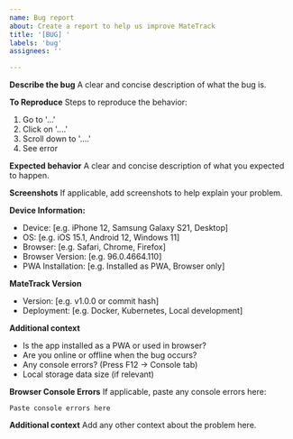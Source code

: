 ```yaml
---
name: Bug report
about: Create a report to help us improve MateTrack
title: '[BUG] '
labels: 'bug'
assignees: ''

---
```


**Describe the bug**
A clear and concise description of what the bug is.

**To Reproduce**
Steps to reproduce the behavior:
1. Go to '...'
2. Click on '....'
3. Scroll down to '....'
4. See error

**Expected behavior**
A clear and concise description of what you expected to happen.

**Screenshots**
If applicable, add screenshots to help explain your problem.

**Device Information:**
 - Device: [e.g. iPhone 12, Samsung Galaxy S21, Desktop]
 - OS: [e.g. iOS 15.1, Android 12, Windows 11]
 - Browser: [e.g. Safari, Chrome, Firefox]
 - Browser Version: [e.g. 96.0.4664.110]
 - PWA Installation: [e.g. Installed as PWA, Browser only]

**MateTrack Version**
- Version: [e.g. v1.0.0 or commit hash]
- Deployment: [e.g. Docker, Kubernetes, Local development]

**Additional context**
- Is the app installed as a PWA or used in browser?
- Are you online or offline when the bug occurs?
- Any console errors? (Press F12 → Console tab)
- Local storage data size (if relevant)

**Browser Console Errors**
If applicable, paste any console errors here:
```
Paste console errors here
```

**Additional context**
Add any other context about the problem here.